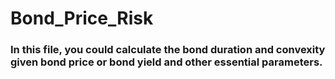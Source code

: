 # Bond_Price_Risk

### In this file, you could calculate the bond duration and convexity given bond price or bond yield and other essential parameters.
